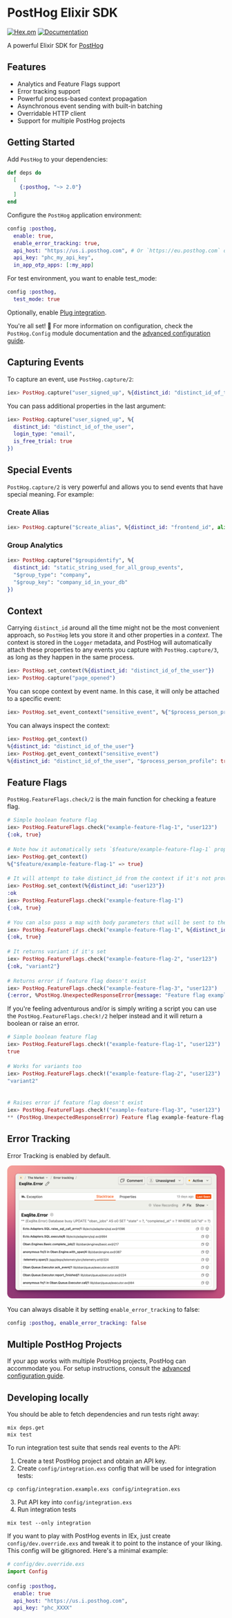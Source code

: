# PostHog Elixir SDK

[![Hex.pm](https://img.shields.io/hexpm/v/posthog.svg)](https://hex.pm/packages/posthog)
[![Documentation](https://img.shields.io/badge/documentation-gray)](https://hexdocs.pm/posthog)

A powerful Elixir SDK for [PostHog](https://posthog.com)

## Features

- Analytics and Feature Flags support
- Error tracking support
- Powerful process-based context propagation
- Asynchronous event sending with built-in batching
- Overridable HTTP client
- Support for multiple PostHog projects

## Getting Started

Add `PostHog` to your dependencies:

```elixir
def deps do
  [
    {:posthog, "~> 2.0"}
  ]
end
```

Configure the `PostHog` application environment:

```elixir
config :posthog,
  enable: true,
  enable_error_tracking: true,
  api_host: "https://us.i.posthog.com", # Or `https://eu.posthog.com` or your self-hosted PostHog instance URL
  api_key: "phc_my_api_key",
  in_app_otp_apps: [:my_app]
```

For test environment, you want to enable test_mode:

```elixir
config :posthog,
  test_mode: true
```

Optionally, enable [Plug integration](lib/posthog/integrations/plug.ex).

You're all set! 🎉 For more information on configuration, check the `PostHog.Config` module
documentation and the [advanced configuration guide](guides/advanced-configuration.md).

## Capturing Events

To capture an event, use `PostHog.capture/2`:

```elixir
iex> PostHog.capture("user_signed_up", %{distinct_id: "distinct_id_of_the_user"})
```

You can pass additional properties in the last argument:

```elixir
iex> PostHog.capture("user_signed_up", %{
  distinct_id: "distinct_id_of_the_user",
  login_type: "email",
  is_free_trial: true
})
```

## Special Events

`PostHog.capture/2` is very powerful and allows you to send events that have
special meaning. For example:

### Create Alias

```elixir
iex> PostHog.capture("$create_alias", %{distinct_id: "frontend_id", alias: "backend_id"})
```

### Group Analytics

```elixir
iex> PostHog.capture("$groupidentify", %{
  distinct_id: "static_string_used_for_all_group_events",
  "$group_type": "company",
  "$group_key": "company_id_in_your_db"
})
```

## Context

Carrying `distinct_id` around all the time might not be the most convenient
approach, so `PostHog` lets you store it and other properties in a _context_.
The context is stored in the `Logger` metadata, and PostHog will automatically
attach these properties to any events you capture with `PostHog.capture/3`, as long as they
happen in the same process.

```elixir
iex> PostHog.set_context(%{distinct_id: "distinct_id_of_the_user"})
iex> PostHog.capture("page_opened")
```

You can scope context by event name. In this case, it will only be attached to a specific event:

```elixir
iex> PostHog.set_event_context("sensitive_event", %{"$process_person_profile": false})
```

You can always inspect the context:

```elixir
iex> PostHog.get_context()
%{distinct_id: "distinct_id_of_the_user"}
iex> PostHog.get_event_context("sensitive_event")
%{distinct_id: "distinct_id_of_the_user", "$process_person_profile": true}
```

## Feature Flags

`PostHog.FeatureFlags.check/2` is the main function for checking a feature flag.

```elixir
# Simple boolean feature flag
iex> PostHog.FeatureFlags.check("example-feature-flag-1", "user123")
{:ok, true}

# Note how it automatically sets `$feature/example-feature-flag-1` property in the context
iex> PostHog.get_context()
%{"$feature/example-feature-flag-1" => true}

# It will attempt to take distinct_id from the context if it's not provided
iex> PostHog.set_context(%{distinct_id: "user123"})
:ok
iex> PostHog.FeatureFlags.check("example-feature-flag-1")
{:ok, true}

# You can also pass a map with body parameters that will be sent to the /flags API as-is
iex> PostHog.FeatureFlags.check("example-feature-flag-1", %{distinct_id: "user123", groups: %{group_type: "group_id"}})
{:ok, true}

# It returns variant if it's set
iex> PostHog.FeatureFlags.check("example-feature-flag-2", "user123")
{:ok, "variant2"}

# Returns error if feature flag doesn't exist
iex> PostHog.FeatureFlags.check("example-feature-flag-3", "user123")
{:error, %PostHog.UnexpectedResponseError{message: "Feature flag example-feature-flag-3 was not found in the response", response: ...}}
```

If you're feeling adventurous and/or is simply writing a script you can use the `PostHog.FeatureFlags.check!/2` helper instead and it will return a boolean or raise an error.

```elixir
# Simple boolean feature flag
iex> PostHog.FeatureFlags.check!("example-feature-flag-1", "user123")
true

# Works for variants too
iex> PostHog.FeatureFlags.check!("example-feature-flag-2", "user123")
"variant2"


# Raises error if feature flag doesn't exist
iex> PostHog.FeatureFlags.check!("example-feature-flag-3", "user123")
** (PostHog.UnexpectedResponseError) Feature flag example-feature-flag-3 was not found in the response
```

## Error Tracking

Error Tracking is enabled by default.

![](assets/error-tracking-screenshot.png)

You can always disable it by setting `enable_error_tracking` to false:

```elixir
config :posthog, enable_error_tracking: false
```

## Multiple PostHog Projects

If your app works with multiple PostHog projects, PostHog can accommodate you. For
setup instructions, consult the [advanced configuration guide](guides/advanced-configuration.md).

## Developing locally

You should be able to fetch dependencies and run tests right away:

```
mix deps.get
mix test
```

To run integration test suite that sends real events to the API:

1. Create a test PostHog project and obtain an API key.
2. Create `config/integration.exs` config that will be used for integration tests:

```
cp config/integration.example.exs config/integration.exs
```

3. Put API key into `config/integration.exs`
4. Run integration tests

```
mix test --only integration
```

If you want to play with PostHog events in IEx, just create
`config/dev.override.exs` and tweak it to point to the instance of your liking.
This config will be gitignored. Here's a minimal example:

```elixir
# config/dev.override.exs
import Config

config :posthog,
  enable: true
  api_host: "https://us.i.posthog.com",
  api_key: "phc_XXXX"
```
